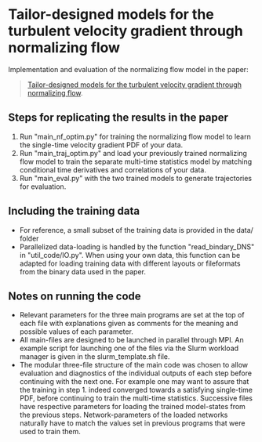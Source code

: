 # Tailor-designed models for the turbulent velocity gradient through normalizing flow
Implementation and evaluation of the normalizing flow model in the paper:

> [Tailor-designed models for the turbulent velocity gradient through normalizing flow](https://arxiv.org/abs/2402.19158). 

## Steps for replicating the results in the paper
1. Run "main_nf_optim.py" for training the normalizing flow model to learn the single-time velocity gradient PDF of your data.
2. Run "main_traj_optim.py" and load your previously trained normalizing flow model to train the separate multi-time statistics model by matching conditional time derivatives and correlations of your data.
3. Run "main_eval.py" with the two trained models to generate trajectories for evaluation.

## Including the training data
- For reference, a small subset of the training data is provided in the data/ folder
- Parallelized data-loading is handled by the function "read_bindary_DNS" in "util_code/IO.py". When using your own data, this function can be adapted for loading training data with different layouts or fileformats from the binary data used in the paper.

## Notes on running the code
- Relevant parameters for the three main programs are set at the top of each file with explanations given as comments for the meaning and possible values of each parameter.
- All main-files are designed to be launched in parallel through MPI. An example script for launching one of the files via the Slurm workload manager is given in the slurm_template.sh file.
- The modular three-file structure of the main code was chosen to allow evaluation and diagnostics of the individual outputs of each step before continuing with the next one.
  For example one may want to assure that the training in step 1. indeed converged towards a satisfying single-time PDF, before continuing to train the multi-time statistics.
  Successive files have respective parameters for loading the trained model-states from the previous steps. Network-parameters of the loaded networks naturally have to match the values set in previous programs that were used to train them.